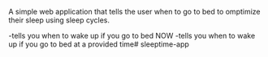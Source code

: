 A simple web application that tells the user when to go to bed to omptimize their sleep using sleep cycles.

-tells you when to wake up if you go to bed NOW
-tells you when to wake up if you go to bed at a provided time# sleeptime-app
